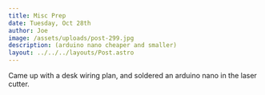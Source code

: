 ```yaml
---
title: Misc Prep
date: Tuesday, Oct 28th
author: Joe
image: /assets/uploads/post-299.jpg
description: (arduino nano cheaper and smaller)
layout: ../../../layouts/Post.astro
---
```


Came up with a desk wiring plan, and soldered an arduino nano in the laser cutter.
